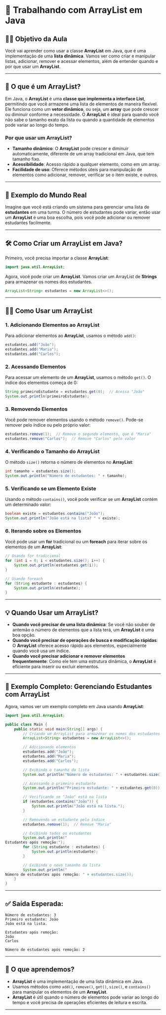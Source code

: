 
# 🔰  Trabalhando com ArrayList em Java

## 👨‍🏫 Objetivo da Aula

Você vai aprender como usar a classe **ArrayList** em Java, que é uma implementação de uma **lista dinâmica**. Vamos ver como criar e manipular listas, adicionar, remover e acessar elementos, além de entender quando e por que usar um **ArrayList**.

---

## 📌 O que é um ArrayList?

Em Java, o **ArrayList** é uma **classe que implementa a interface List**, permitindo que você armazene uma lista de elementos de maneira flexível. Ele funciona como um **vetor dinâmico**, ou seja, um **array** que pode crescer ou diminuir conforme a necessidade. O **ArrayList** é ideal para quando você não sabe o tamanho exato da lista ou quando a quantidade de elementos pode variar ao longo do tempo.

### Por que usar um ArrayList?

- **Tamanho dinâmico**: O **ArrayList** pode crescer e diminuir automaticamente, diferente de um array tradicional em Java, que tem tamanho fixo.
- **Acessibilidade**: Acesso rápido a qualquer elemento, como em um array.
- **Facilidade de uso**: Oferece métodos úteis para manipulação de elementos como adicionar, remover, verificar se o item existe, e outros.

---

## 🧠 Exemplo do Mundo Real

Imagine que você está criando um sistema para gerenciar uma lista de **estudantes** em uma turma. O número de estudantes pode variar, então usar um **ArrayList** é uma boa escolha, pois você pode adicionar ou remover estudantes facilmente.

---

## 🛠️ Como Criar um ArrayList em Java?

Primeiro, você precisa importar a classe **ArrayList**:

```java
import java.util.ArrayList;
```

Agora, você pode criar um **ArrayList**. Vamos criar um ArrayList de **Strings** para armazenar os nomes dos estudantes.

```java
ArrayList<String> estudantes = new ArrayList<>();
```

---

## 🧑‍💻 Como Usar um ArrayList

### 1. **Adicionando Elementos ao ArrayList**

Para adicionar elementos ao **ArrayList**, usamos o método `add()`:

```java
estudantes.add("João");
estudantes.add("Maria");
estudantes.add("Carlos");
```

### 2. **Acessando Elementos**

Para acessar um elemento de um **ArrayList**, usamos o método `get()`. O índice dos elementos começa de 0:

```java
String primeiroEstudante = estudantes.get(0);  // Acessa "João"
System.out.println(primeiroEstudante);
```

### 3. **Removendo Elementos**

Você pode remover elementos usando o método `remove()`. Pode-se remover pelo índice ou pelo próprio valor:

```java
estudantes.remove(1);  // Remove o segundo elemento, que é "Maria"
estudantes.remove("Carlos");  // Remove "Carlos" pelo valor
```

### 4. **Verificando o Tamanho do ArrayList**

O método `size()` retorna o número de elementos no **ArrayList**:

```java
int tamanho = estudantes.size();
System.out.println("Número de estudantes: " + tamanho);
```

### 5. **Verificando se um Elemento Existe**

Usando o método `contains()`, você pode verificar se um **ArrayList** contém um determinado valor:

```java
boolean existe = estudantes.contains("João");
System.out.println("João está na lista? " + existe);
```

### 6. **Iterando sobre os Elementos**

Você pode usar um **for** tradicional ou um **foreach** para iterar sobre os elementos de um **ArrayList**:

```java
// Usando for tradicional
for (int i = 0; i < estudantes.size(); i++) {
    System.out.println(estudantes.get(i));
}

// Usando foreach
for (String estudante : estudantes) {
    System.out.println(estudante);
}
```

---

## 💡 Quando Usar um ArrayList?

- **Quando você precisar de uma lista dinâmica**: Se você não souber de antemão o número de elementos que a lista terá, um **ArrayList** é uma boa opção.
- **Quando você precisar de operações de busca e modificação rápidas**: O **ArrayList** oferece acesso rápido aos elementos, especialmente quando você usa um índice.
- **Quando você precisar adicionar e remover elementos frequentemente**: Como ele tem uma estrutura dinâmica, o **ArrayList** é eficiente para inserir ou excluir elementos.

---

## 📘 Exemplo Completo: Gerenciando Estudantes com ArrayList

Agora, vamos ver um exemplo completo em Java usando **ArrayList**:

```java
import java.util.ArrayList;

public class Main {
    public static void main(String[] args) {
        // Criando um ArrayList para armazenar os nomes dos estudantes
        ArrayList<String> estudantes = new ArrayList<>();

        // Adicionando elementos
        estudantes.add("João");
        estudantes.add("Maria");
        estudantes.add("Carlos");

        // Exibindo o tamanho da lista
        System.out.println("Número de estudantes: " + estudantes.size());

        // Acessando o primeiro estudante
        System.out.println("Primeiro estudante: " + estudantes.get(0));

        // Verificando se "João" está na lista
        if (estudantes.contains("João")) {
            System.out.println("João está na lista.");
        }

        // Removendo um estudante pelo índice
        estudantes.remove(1);  // Remove "Maria"

        // Exibindo todos os estudantes
        System.out.println("
Estudantes após remoção:");
        for (String estudante : estudantes) {
            System.out.println(estudante);
        }

        // Exibindo o novo tamanho da lista
        System.out.println("
Número de estudantes após remoção: " + estudantes.size());
    }
}
```

---

## ✅ Saída Esperada:

```
Número de estudantes: 3
Primeiro estudante: João
João está na lista.

Estudantes após remoção:
João
Carlos

Número de estudantes após remoção: 2
```

---

## 📘 O que aprendemos?

- **ArrayList** é uma implementação de uma lista dinâmica em Java.
- Usamos métodos como `add()`, `remove()`, `get()`, `size()`, e `contains()` para manipular os elementos de um **ArrayList**.
- **ArrayList** é útil quando o número de elementos pode variar ao longo do tempo e você precisa de operações eficientes de leitura e escrita.

---

